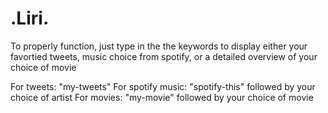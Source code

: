 # .Liri.

To properly function, just type in the the keywords to display either your favortied tweets, music choice from spotify, or a detailed overview of your choice of movie

For tweets: "my-tweets" 
For spotify music: "spotify-this" followed by your choice of artist
For movies: "my-movie" followed by your choice of movie


